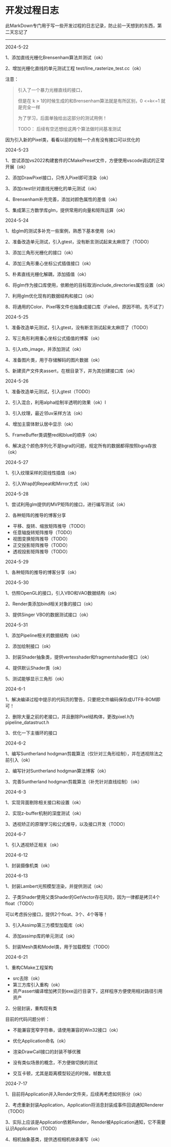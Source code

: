 # 开发过程日志

此MarkDown专门用于写一些开发过程的日志记录，防止前一天想到的东西，第二天忘记了



------------

2024-5-22

1、添加直线光栅化Brensenham算法并测试（ok）

2、增加光栅化直线的单元测试工程 test/line_rasterize_test.cc（ok）

注意：

> 引入了一个暴力光栅直线的接口，
>
> 但是在 k > 1的时候生成的和Brensenham算法就是有所区别，0 <=k<=1 就是完全一样
>
> 为了学习，后面单独给出这部分的测试用例！
>
> TODO： 后续有空还想给这两个算法做时间基准测试

 因为引入新的Pixel类，看看以前的绘制一个点有没有接口可以优化的



2024-5-23

1、尝试添加vs2022构建套件的CMakePreset文件，方便使用vscode调试的正常开展（ok）

2、添加DrawPixel接口，只传入Pixel即可渲染（ok）

3、添加ctest针对直线光栅化的单元测试（ok）

4、Brensenham补充完善，添加对颜色属性的差值（ok）

5、集成第三方数学库glm，提供常用的向量和矩阵运算（ok）



2024-5-24

1、给glm的测试多补充一些案例，熟悉下基本使用（ok）

2、准备改造单元测试，引入gtest，没有断言测试起来太麻烦了（TODO）

3、添加三角形光栅化的接口（ok）

4、添加三角形重心坐标公式插值接口（ok）

5、朴素直线光栅化解耦，添加插值（ok）

6、将glm作为接口库使用，依赖他的目标取消include_directories属性设置（ok）

7、利用glm优化现有的数据结构和接口（ok）

8、将通用的Color、Pixel等文件也抽象成接口库（Failed，原因不明，先不试了）



2024-5-25

1、准备改造单元测试，引入gtest，没有断言测试起来太麻烦了（TODO）

2、写三角形利用重心坐标公式插值的博客（ok）

3、引入stb_image，并添加测试（ok）

4、准备图片类，用于存储解码的图片数据（ok）

5、新建资产文件夹assert，在根目录下，并为其创建接口库（ok）



2024-5-26

1、准备改造单元测试，引入gtest（TODO）

2、引入混合，利用alpha绘制半透明的效果（ok）l

3、引入纹理，最近邻uv采样方法（ok）

4、增加主窗体默认居中显示（ok）

5、FrameBuffer类调整red和blue的顺序（ok）

6、解决这个颜色序列化不是bgra的问题，规定所有的数据都得按照bgra存放（ok）



2024-5-27

1、引入纹理采样的双线性插值（ok）

2、引入Wrap的Repeat和Mirror方式（ok）



2024-5-28

1、尝试利用glm提供的MVP矩阵的接口，进行编写测试（ok）

2、各种矩阵的推导的博客分享

- 平移、旋转、缩放矩阵推导（TODO）
- 任意轴旋转矩阵推导（TODO）
- 视图变换矩阵推导（TODO）
- 正交投影矩阵推导（TODO）
- 透视投影矩阵推导（TODO）



2024-5-29

1、各种矩阵的推导的博客分享（ok）



2024-5-30

1、仿照OpenGL的接口，引入VBO和VAO数据结构（ok）

2、Render类添加bind相关对象的接口（ok）

3、提供Singer VBO的数据测试接口（ok）



2024-5-31

1、添加Pipeline相关的数据结构（ok）

2、添加绘制接口（ok）

3、封装Shader抽象类，提供vertexshader和fragmentshader接口（ok）

4、提供默认Shader类（ok）

5、测试能够显示三角形（ok）



2024-6-1

1、解决编译过程中提示的代码页的警告，只要把文件编码保存成UTF8-BOM即可！

2、删除大量之前的老接口，并且删除Pixel结构体，更改pixel.h为pipeline_datastruct.h

3、优化一下主循环的接口



2024-6-2

1、编写Suntherland hodgman剪裁算法（仅针对三角形绘制），并在透视除法之前引入（ok）

2、编写针对Suntherland hodgman算法博客（ok）

3、完善Suntherland hodgman剪裁算法（补充针对直线绘制）（ok）



2024-6-3

1、实现背面剔除相关接口和设置（ok）

2、实现z-buffer机制的深度测试（ok）

3、透视矫正的原理学习和公式推导，以及接口开发（TODO）



2024-6-7

1、引入透视矫正相关（ok）



2024-6-12

1、封装摄像机类（ok）



2024-6-13

1、封装Lambert光照模型渲染，并提供测试（ok）

2、子类Shader使用父类Shader的GetVector存在风险，因为一律都是拷贝4个float（TODO）

可以考虑拆分接口，提供2个float、3个、4个等等！

3、引入Assimp第三方模型加载库（ok）

4、添加assimp库的单元测试（ok）

5、封装Mesh类和Model类，用于加载模型（TODO）





2024-6-21

1、重构CMake工程架构

- src去除（ok）
- 第三方库引入重构（ok）
- 资产assert编译增加拷贝到exe运行目录下，这样程序方便使用相对路径引用资产

2、分层封装，重构现有类

目前的代码问题分析：

- 不能兼容宽窄字符串，请使用兼容的Win32接口（ok）
- 优化Application命名（ok）

- 渲染DrawCall接口的封装不够优雅
- 没有类似场景的概念，不方便做切换的测试
- 交互卡顿，尤其是距离模型较近的时候，帧数太低



2024-7-17

1、目前将Application并入Render文件夹，后续再考虑如何拆分（ok）

2、考虑重新封装Application，Application将消息封装成事件回调通知Renderer（TODO）

3、实际上应该是Application依赖Render，Render被Application通知，它不需要认识Application（TODO）

4、相机抽象基类，提供透视相机继承重写（ok）











